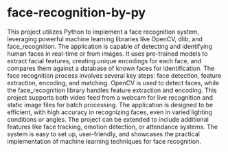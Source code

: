 # face-recognition-by-py
 This project utilizes Python to implement a face recognition system, leveraging powerful machine learning libraries like OpenCV, dlib, and face_recognition. The application is capable of detecting and identifying human faces in real-time or from images. It uses pre-trained models to extract facial features, creating unique encodings for each face, and compares them against a database of known faces for identification.  The face recognition process involves several key steps: face detection, feature extraction, encoding, and matching. OpenCV is used to detect faces, while the face_recognition library handles feature extraction and encoding. This project supports both video feed from a webcam for live recognition and static image files for batch processing.  The application is designed to be efficient, with high accuracy in recognizing faces, even in varied lighting conditions or angles. The project can be extended to include additional features like face tracking, emotion detection, or attendance systems. The system is easy to set up, user-friendly, and showcases the practical implementation of machine learning techniques for face recognition.
